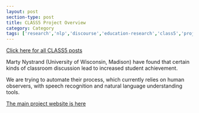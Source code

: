 ```yaml
---
layout: post
section-type: post
title: CLASS5 Project Overview
category: Category
tags: ['research','nlp','discourse','education-research','class5','project-overviews']
---
```

[Click here for all CLASS5 posts](/tags/class5.html)

Marty Nystrand (University of Wisconsin, Madison) have found that certain kinds of classroom discussion lead to increased student achievement.

We are trying to automate their process, which currently relies on human observers, with speech recognition and natural language understanding tools.

[The main project website is here](http://class.wceruw.org/)
